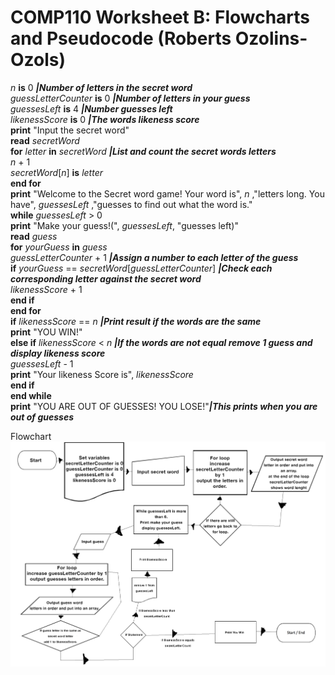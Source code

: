 # COMP110 Worksheet B: Flowcharts and Pseudocode (Roberts Ozolins-Ozols)

*n* **is** 0 __*|Number of letters in the secret word*__  
*guessLetterCounter* **is** 0 __*|Number of letters in your guess*__  
*guessesLeft* **is** 4 __*|Number guesses left*__  
*likenessScore* **is** 0 __*|The words likeness score*__  
**print** "Input the secret word"  
**read** *secretWord*  
**for** *letter* **in** *secretWord* __*|List and count the secret words letters*__  
    *n* + 1  
    *secretWord*[*n*] **is** *letter*  
**end for**  
**print** "Welcome to the Secret word game! Your word is", *n* ,"letters long. You have", *guessesLeft* ,"guesses to find out what the word is."  
**while** *guessesLeft* > 0  
    **print** "Make your guess!(", *guessesLeft*, "guesses left)"  
    **read** *guess*  
    **for** *yourGuess* **in** *guess*  
        *guessLetterCounter* + 1 __*|Assign a number to each letter of the guess*__  
        **if** *yourGuess* == *secretWord*[*guessLetterCounter*] __*|Check each corresponding letter against the secret word*__  
            *likenessScore* + 1  
        **end if**  
    **end for**  
    **if** *likenessScore* == *n* __*|Print result if the words are the same*__  
        **print** "YOU WIN!"  
    **else if** *likenessScore* < *n* __*|If the words are not equal remove 1 guess and display likeness score*__  
        *guessesLeft* - 1  
        **print** "Your likeness Score is", *likenessScore*  
    **end if**  
**end while**  
**print** "YOU ARE OUT OF GUESSES! YOU LOSE!"__*|This prints when you are out of guesses*__  


Flowchart ![Flowchart](flowchart.png)
